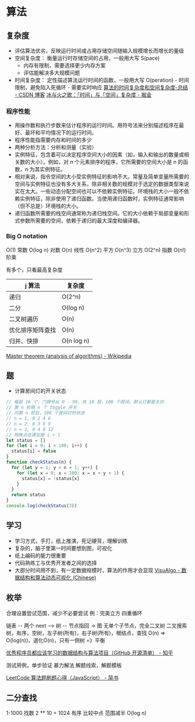 # 算法

## 复杂度

- 评估算法优劣，反映运行时间或占用存储空间随输入规模增长而增长的量级
- 空间复杂度： 衡量运行时存储空间的占用，一般用大写 S(pace)
  - 内存有限制，需要选择更少内存方案
  - 评估能解决多大规模问题
- 时间复杂度： 定性描述算法运行时间的函数，一般用大写 O(peration) - 时间限制，避免陷入死循环 - 需要实时响应
  [算法的时间复杂度和空间复杂度-总结 - CSDN 博客](https://blog.csdn.net/zolalad/article/details/11848739)
  [冰与火之歌：「时间」与「空间」复杂度 - 掘金](https://juejin.im/post/5c174198f265da611036f4ea)

### 程序性能

- 用操作数和执行步数来估计程序的运行时间。用符号法来分别描述程序在最好、最坏和平均情况下的运行时间。
- 程序性能指需要内存和时间的多少
- 两种分析方法：分析和测量（实验）
- 实例特征，包含着可以决定程序空间大小的因素（如，输入和输出的数量或相关数的大小）。例如，对 n 个元素排序的程序，它所需要的空间大小是 n 的函数，n 为其实例特征。
- 相对来说，指令空间的大小受实例特征的影响不大。常量及简单变量所需要的空间与实例特征也没有多大关系，除非相关数的规模对于选定的数据类型来说实在太大。一些动态分配空间也可以不依赖实例特征。环境栈的大小一般不依赖实例特征，除非使用了递归函数。当使用递归函数时，实例特征通常影响（但不总是）环境栈的大小。
- 递归函数所需要的栈空间通常称为递归栈空间。它的大小依赖于局部变量和形式参数所需要的空间，依赖于递归的最大深度和编译器。

### Big O notation

O(1) 常数
O(log n) 对数
O(n) 线性
O(n^2) 平方
O(n^3) 立方
O(2^n) 指数
O(n!) 阶乘

有多个，只看最高复杂度

| j 算法           | 复杂度     |
| ---------------- | ---------- |
| 递归             | O(2^n)     |
| 二分             | O(log n)   |
| 二叉树遍历       | O(n)       |
| 优化排序矩阵查找 | O(n)       |
| 归并、快排       | O(n log n) |

[Master theorem (analysis of algorithms) - Wikipedia](<https://en.wikipedia.org/wiki/Master_theorem_(analysis_of_algorithms)>)

## 题

- 计算房间灯的开关状态

```js
// 每层 10 个，门牌号从 0 - 99，共 10 层，100 个房间，默认灯都是关的
// 第 n 轮隔 n 个 toggle 开关
// 问第 n 轮后，100 个房间灯的状态
// n = 1, 0 2 4 6
// n = 2, 0 3 6 9
// n = 3, 0 4 8 12
// 特殊点在递加是 i + 1
let status = []
for (let i = 0; i < 100; i++) {
  status[i] = false
}
function checkStatus(n) {
  for (let y = 1; y < n + 1; y++) {
    for (let x = 0; x < 100; x = x + y + 1) {
      status[x] = !status[x]
    }
  }
  return status
}
console.log(checkStatus(3))
```

## 学习

- 学习方式，手打，纸上推演，死记硬背，理解训练
- 复杂的，脑子里第一时间要想到图，可视化
- 纸上编码的能力很重要
- 代码熟练工与优秀开发者之间的选择
- 大部分时间用不到，有一定数据规模时，算法的作用才会显现
  [VisuAlgo - 数据结构和算法动态可视化 (Chinese)](https://visualgo.net/zh)

## 枚举
合理设置尝试范围，减少不必要尝试
例：完美立方 四重循环

链表 -- 两个 next --> 树 -- 节点指回 -> 图
无单个子节点，完全二叉树
二叉搜索树，有序，空树，左子树(所有)，右子树(所有)，根结点，查找 O(n) => O(log(n))，退化O(n)，只有一侧树 =》平衡

[优秀程序员都应该学习的数据结构与算法项目（GitHub 开源清单） - 知乎](https://zhuanlan.zhihu.com/p/74584796)

测试用例，单步验证
暴力解法
解题线索，解题模板

[LeetCode 算法题刷题心得（JavaScript） - 简书](https://www.jianshu.com/p/8876704ea9c8)

## 二分查找
1-1000 找数 2 ** 10 = 1024
有序 比较中点 范围减半
O(log n)
